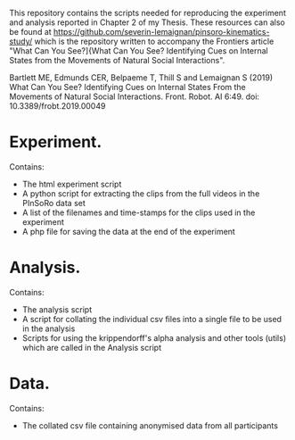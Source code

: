 This repository contains the scripts needed for reproducing the experiment and analysis reported in Chapter 2 of my Thesis.
These resources can also be found at https://github.com/severin-lemaignan/pinsoro-kinematics-study/ which is the repository written to accompany the Frontiers article "What Can You See?]{What Can You See? Identifying Cues on Internal States from the Movements of Natural Social Interactions". 

Bartlett ME, Edmunds CER, Belpaeme T, Thill S and Lemaignan S (2019) What Can You See? Identifying Cues on Internal States From the Movements of Natural Social Interactions. Front. Robot. AI 6:49. doi: 10.3389/frobt.2019.00049

# Experiment. <br>
Contains:
  - The html experiment script
  - A python script for extracting the clips from the full videos in the PInSoRo data set
  - A list of the filenames and time-stamps for the clips used in the experiment
  - A php file for saving the data at the end of the experiment
  
# Analysis. <br>
Contains:
  - The analysis script
  - A script for collating the individual csv files into a single file to be used in the analysis
  - Scripts for using the krippendorff's alpha analysis and other tools (utils) which are called in the Analysis script
  
# Data. <br>
Contains:
  - The collated csv file containing anonymised data from all participants

